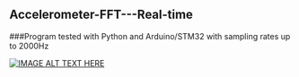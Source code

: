 ## Accelerometer-FFT---Real-time

###Program tested with Python and Arduino/STM32 with sampling rates up to 2000Hz

[![IMAGE ALT TEXT HERE](https://img.youtube.com/vi/YOUTUBE_VIDEO_ID_HERE/0.jpg)](https://www.youtube.com/watch?v=YOUTUBE_VIDEO_ID_HERE)